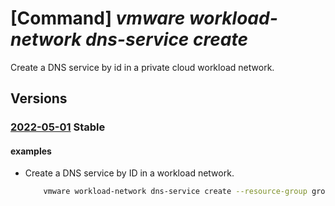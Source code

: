 # [Command] _vmware workload-network dns-service create_

Create a DNS service by id in a private cloud workload network.

## Versions

### [2022-05-01](/Resources/mgmt-plane/L3N1YnNjcmlwdGlvbnMve30vcmVzb3VyY2Vncm91cHMve30vcHJvdmlkZXJzL21pY3Jvc29mdC5hdnMvcHJpdmF0ZWNsb3Vkcy97fS93b3JrbG9hZG5ldHdvcmtzL2RlZmF1bHQvZG5zc2VydmljZXMve30=/2022-05-01.xml) **Stable**

<!-- mgmt-plane /subscriptions/{}/resourcegroups/{}/providers/microsoft.avs/privateclouds/{}/workloadnetworks/default/dnsservices/{} 2022-05-01 -->

#### examples

- Create a DNS service by ID in a workload network.
    ```bash
        vmware workload-network dns-service create --resource-group group1 --private-cloud cloud1 --dns-service dnsService1 --display-name dnsService1 --dns-service-ip 5.5.5.5 --default-dns-zone defaultDnsZone1 --fqdn-zones fqdnZone1 --log-level INFO --revision 1
    ```
